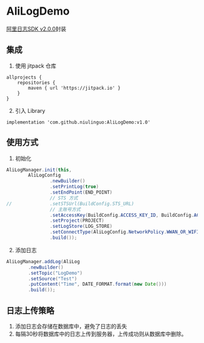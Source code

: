 # AliLogDemo
[阿里日志SDK v2.0.0][阿里日志SDK]封装

## 集成

1. 使用 jitpack 仓库

``` Gradle
allprojects {
    repositories {
        maven { url 'https://jitpack.io' }
    }
}
```

2. 引入 Library

``` Gradle
implementation 'com.github.niulinguo:AliLogDemo:v1.0'
```

## 使用方式

1. 初始化

``` java
AliLogManager.init(this,
        AliLogConfig
                .newBuilder()
                .setPrintLog(true)
                .setEndPoint(END_POINT)
                // STS 方式
//              .setSTSUrl(BuildConfig.STS_URL)
                // 主账号方式
                .setAccessKey(BuildConfig.ACCESS_KEY_ID, BuildConfig.ACCESS_KEY_SECRET)
                .setProject(PROJECT)
                .setLogStore(LOG_STORE)
                .setConnectType(AliLogConfig.NetworkPolicy.WWAN_OR_WIFI)
                .build());
```

2. 添加日志

``` java
AliLogManager.addLog(AliLog
        .newBuilder()
        .setTopic("LogDemo")
        .setSource("Test")
        .putContent("Time", DATE_FORMAT.format(new Date()))
        .build());
```

## 日志上传策略
1. 添加日志会存储在数据库中，避免了日志的丢失
2. 每隔30秒将数据库中的日志上传到服务器，上传成功则从数据库中删除。


[阿里日志SDK]: https://github.com/aliyun/aliyun-log-android-sdk